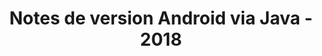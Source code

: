 ﻿---
title: Notes de version Android via Java - 2018
type: docs
weight: 30
url: /fr/java/android-via-java-release-notes-2018/
---
